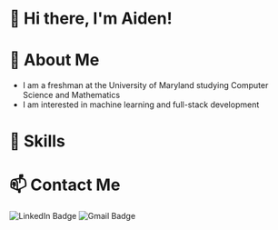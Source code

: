 # 👋 Hi there, I'm Aiden!

# 💬 About Me
* I am a freshman at the University of Maryland studying Computer Science and Mathematics
* I am interested in machine learning and full-stack development

# 🌱 Skills


<!-- # 📌 Pinned Repositories -->

<!-- # 📈 GitHub Stats -->

# 📫 Contact Me
<div id="badges">
  <img src="https://img.shields.io/badge/LinkedIn-blue?style=for-the-badge&logo=linkedin&logoColor=white" alt="LinkedIn Badge"/>
  <img src="https://img.shields.io/badge/Gmail-red?style=for-the-badge&logo=gmail&logoColor=white" alt="Gmail Badge"/>
</div>
